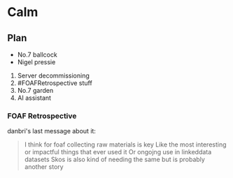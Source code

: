 # Calm

## Plan

- No.7 ballcock
- Nigel pressie

1. Server decommissioning
2. #FOAFRetrospective stuff
3. No.7 garden
4. AI assistant

### FOAF Retrospective

danbri's last message about it:

> I think for foaf collecting raw materials is key
> Like the most interesting or impactful things that ever used it
> Or ongojng use in linkeddata datasets
> Skos is also kind of needing the same but is probably another story
